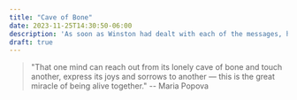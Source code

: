 ```yaml
---
title: "Cave of Bone"
date: 2023-11-25T14:30:50-06:00
description: 'As soon as Winston had dealt with each of the messages, he clipped his speakwritten corrections to the appropriate copy of the Times and pushed them into the pneumatic tube. '
draft: true
---
```


> "That one mind can reach out from its lonely cave of bone and touch another, express its joys and sorrows to another — this is the great miracle of being alive together."
> -- Maria Popova

